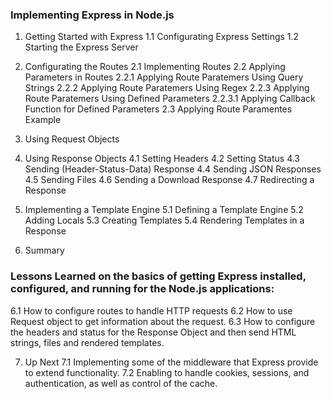 ### Implementing Express in Node.js 
1. Getting Started with Express
  1.1 Configurating Express Settings
  1.2 Starting the Express Server
	
2. Configurating the Routes
  2.1 Implementing Routes
  2.2 Applying Parameters in Routes
    2.2.1 Applying Route Paratemers Using Query Strings
    2.2.2 Applying Route Paratemers Using Regex
    2.2.3 Applying Route Paratemers Using Defined Parameters
    2.2.3.1 Applying Callback Function for Defined Parameters
  2.3 Applying Route Paramentes Example		

3. Using Request Objects
	
4. Using Response Objects
  4.1 Setting Headers
  4.2 Setting Status
  4.3 Sending (Header-Status-Data) Response
  4.4 Sending JSON Responses
  4.5 Sending Files
  4.6 Sending a Download Response
  4.7 Redirecting a Response

5. Implementing a Template Engine
  5.1 Defining a Template Engine
  5.2 Adding Locals
  5.3 Creating Templates
  5.4 Rendering Templates in a Response

6. Summary
  ### Lessons Learned on the basics of getting Express installed, configured, and running for the Node.js applications:
  6.1 How to configure routes to handle HTTP requests
  6.2 How to use Request object to get information about the request.
  6.3 How to configure the headers and status for the Response Object and then send HTML strings, files and rendered templates.

7. Up Next
  7.1 Implementing some of the middleware that Express provide to extend functionality.
  7.2 Enabling to handle cookies, sessions, and authentication, as well as control of the cache.

